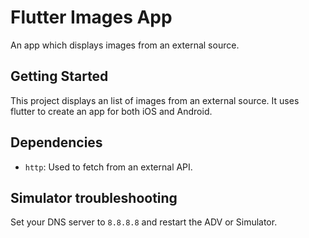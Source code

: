 # Flutter Images App

An app which displays images from an external source.

## Getting Started

This project displays an list of images from an external source. It uses flutter to create an app for both iOS and Android.

## Dependencies 

- `http`: Used to fetch from an external API.

## Simulator troubleshooting

Set your DNS server to `8.8.8.8` and restart the ADV or Simulator.